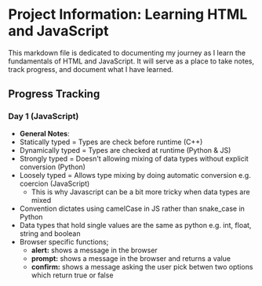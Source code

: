 # Project Information: Learning HTML and JavaScript

This markdown file is dedicated to documenting my journey as I learn the fundamentals of HTML and JavaScript. It will serve as a place to take notes, track progress, and document what I have learned.

## Progress Tracking
### Day 1 (JavaScript)
- **General Notes**:
- Statically typed = Types are check before runtime (C++)
- Dynamically typed = Types are checked at runtime (Python & JS)
- Strongly typed = Doesn't allowing mixing of data types without explicit conversion (Python)
- Loosely typed = Allows type mixing by doing automatic conversion e.g. coercion (JavaScript)
    - This is why Javascript can be a bit more tricky when data types are mixed 
- Convention dictates using camelCase in JS rather than snake_case in Python
- Data types that hold single values are the same as python e.g. int, float, string and boolean
- Browser specific functions;
    - **alert:** shows a message in the browser
    - **prompt:** shows a message in the browser and returns a value 
    - **confirm:** shows a message asking the user pick betwen two options which return true or false

